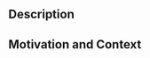 <!-- Please make sure there are no weird commits in the change set by rebasing to latest upstream. -->
<!-- Please squash typo/checkstyle/review fix commits into the base commit. -->

## Description
<!-- Please describe the changes you made on a high level. -->
<!-- Make sure you reference the GitHub issue here if this change is related to one. -->

## Motivation and Context
<!-- Why is this change required? What problem does it solve? -->
<!-- If it's fixing a bug reference it or provide steps. -->

